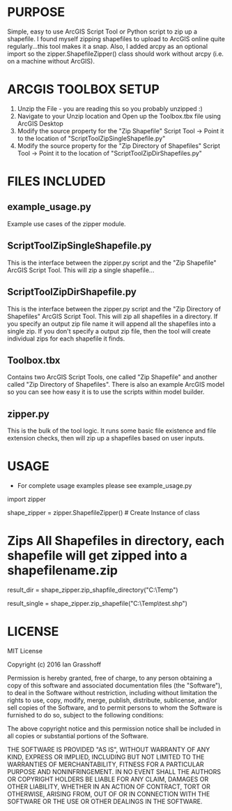 PURPOSE
========
Simple, easy to use ArcGIS Script Tool or Python script to zip up a shapefile.  I found myself zipping shapefiles to upload to ArcGIS online quite regularly...this tool makes it a snap.  Also, I added arcpy as an optional import so the zipper.ShapefileZipper() class should work without arcpy (i.e. on a machine without ArcGIS).

ARCGIS TOOLBOX SETUP
=============
1.  Unzip the File - you are reading this so you probably unzipped :)
2.  Navigate to your Unzip location and Open up the Toolbox.tbx file using ArcGIS Desktop
3.  Modify the source property for the "Zip Shapefile" Script Tool -> Point it to the location of "ScriptToolZipSingleShapefile.py"
4. Modify the source property for the "Zip Directory of Shapefiles" Script Tool -> Point it to the location of "ScriptToolZipDirShapefiles.py"


FILES INCLUDED
==============

example_usage.py
----------------
Example use cases of the zipper module.

ScriptToolZipSingleShapefile.py
--------------------------------
This is the interface between the zipper.py script and the "Zip Shapefile" ArcGIS Script Tool.  This will zip a single shapefile...


ScriptToolZipDirShapefile.py
-----------------------------
This is the interface between the zipper.py script and the "Zip Directory of Shapefiles" ArcGIS Script Tool.  This will zip all shapefiles in a directory.  If you specify an output zip file name it will append all the shapefiles into a single zip.  If you don't specify a output zip file, then the tool will create individual zips for each shapefile it finds.


Toolbox.tbx
-----------
Contains two ArcGIS Script Tools, one called "Zip Shapefile" and another called "Zip Directory of Shapefiles". There is also an example ArcGIS model so you can see how easy it is to use the scripts within model builder.


zipper.py
-----------
This is the bulk of the tool logic.  It runs some basic file existence and file extension checks, then will zip up a shapefiles based on user inputs.

USAGE
=======

* For complete usage examples please see example_usage.py

import zipper

shape_zipper = zipper.ShapefileZipper() # Create Instance of class

# Zips All Shapefiles in directory, each shapefile will get zipped into a shapefilename.zip
result_dir = shape_zipper.zip_shapfile_directory("C:\\Temp")

result_single = shape_zipper.zip_shapefile("C:\\Temp\\test.shp")

LICENSE
==========

MIT License

Copyright (c) 2016 Ian Grasshoff

Permission is hereby granted, free of charge, to any person obtaining a copy
of this software and associated documentation files (the "Software"), to deal
in the Software without restriction, including without limitation the rights
to use, copy, modify, merge, publish, distribute, sublicense, and/or sell
copies of the Software, and to permit persons to whom the Software is
furnished to do so, subject to the following conditions:

The above copyright notice and this permission notice shall be included in all
copies or substantial portions of the Software.

THE SOFTWARE IS PROVIDED "AS IS", WITHOUT WARRANTY OF ANY KIND, EXPRESS OR
IMPLIED, INCLUDING BUT NOT LIMITED TO THE WARRANTIES OF MERCHANTABILITY,
FITNESS FOR A PARTICULAR PURPOSE AND NONINFRINGEMENT. IN NO EVENT SHALL THE
AUTHORS OR COPYRIGHT HOLDERS BE LIABLE FOR ANY CLAIM, DAMAGES OR OTHER
LIABILITY, WHETHER IN AN ACTION OF CONTRACT, TORT OR OTHERWISE, ARISING FROM,
OUT OF OR IN CONNECTION WITH THE SOFTWARE OR THE USE OR OTHER DEALINGS IN THE
SOFTWARE.


